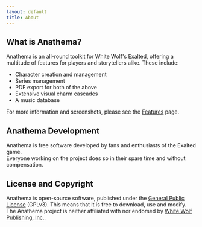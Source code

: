 ```yaml
---
layout: default
title: About
---
```

## What is Anathema?
	
Anathema is an all-round toolkit for White Wolf's Exalted, offering a multitude of features for players and storytellers alike. These include:

* Character creation and management
* Series management
* PDF export for both of the above
* Extensive visual charm cascades
* A music database

For more information and screenshots, please see the [Features](/features) page.

## Anathema Development

Anathema is free software developed by fans and enthusiasts of the Exalted game.  
Everyone working on the project does so in their spare time and without compensation.

## License and Copyright
	
Anathema is open-source software, published under the [General Public License](http://www.opensource.org/licenses/gpl-3.0.html) (GPLv3).
This means that it is free to download, use and modify.  
The Anathema project is neither affiliated with nor endorsed by [White Wolf Publishing, Inc.](http://www.white-wolf.com).